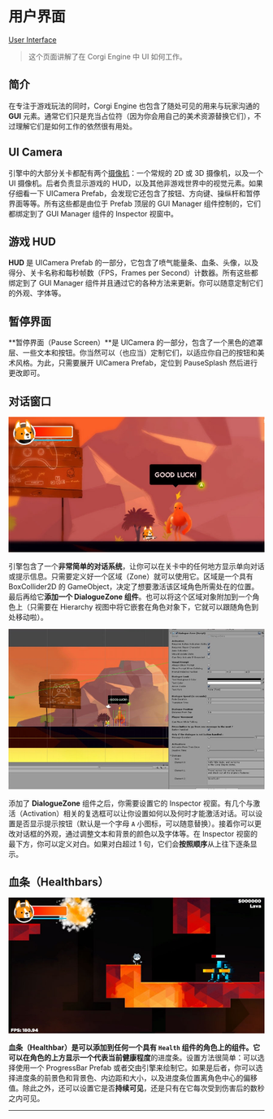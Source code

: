 # 用户界面

[User Interface](http://corgi-engine-docs.moremountains.com/ui.html)

> 这个页面讲解了在 Corgi Engine 中 UI 如何工作。

## 简介

在专注于游戏玩法的同时，Corgi Engine 也包含了随处可见的用来与玩家沟通的 **GUI** 元素。通常它们只是充当占位符（因为你会用自己的美术资源替换它们），不过理解它们是如何工作的依然很有用处。

## UI Camera

引擎中的大部分关卡都配有两个[摄像机](https://github.com/Caizc/corgi-engine-docs/blob/master/3.General/3-9.%E6%91%84%E5%83%8F%E6%9C%BA.md)：一个常规的 2D 或 3D 摄像机，以及一个 UI 摄像机。后者负责显示游戏的 HUD，以及其他非游戏世界中的视觉元素。如果仔细看一下 UICamera Prefab，会发现它还包含了按钮、方向键、操纵杆和暂停界面等等。所有这些都是由位于 Prefab 顶层的 GUI Manager 组件控制的，它们都绑定到了 GUI Manager 组件的 Inspector 视窗中。

## 游戏 HUD

**HUD** 是 UICamera Prefab 的一部分，它包含了喷气能量条、血条、头像，以及得分、关卡名称和每秒帧数（FPS，Frames per Second）计数器。所有这些都绑定到了 GUI Manager 组件并且通过它的各种方法来更新。你可以随意定制它们的外观、字体等。

## 暂停界面

**暂停界面（Pause Screen）**是 UICamera 的一部分，包含了一个黑色的遮罩层、一些文本和按钮。你当然可以（也应当）定制它们，以适应你自己的按钮和美术风格。为此，只需要展开 UICamera Prefab，定位到 PauseSplash 然后进行更改即可。

## 对话窗口

![一个简单的对话示例](media/15014817559889.jpg)

引擎包含了一个**非常简单的对话系统**，让你可以在关卡中的任何地方显示单向对话或提示信息。只需要定义好一个区域（Zone）就可以使用它。区域是一个具有 BoxCollider2D 的 GameObject，决定了想要激活该区域角色所需处在的位置。最后再给它**添加一个 DialogueZone 组件**。也可以将这个区域对象附加到一个角色上（只需要在 Hierarchy 视图中将它嵌套在角色对象下，它就可以跟随角色到处移动啦）。

![一个对话框的 Inspector 视窗](media/15014825032837.jpg)

添加了 **DialogueZone** 组件之后，你需要设置它的 Inspector 视窗。有几个与激活（Activation）相关的复选框可以让你设置如何以及何时才能激活对话。可以设置是否显示提示按钮（默认是一个字母 `A` 小图标，可以随意替换）。接着你可以更改对话框的外观，通过调整文本和背景的颜色以及字体等。在 Inspector 视窗的最下方，你可以定义对白。如果对白超过 1 句，它们会**按照顺序**从上往下逐条显示。

## 血条（Healthbars）

![一个奄奄一息的带血条的机器敌人](media/15014835521919.jpg)

**血条（Healthbar）**是可以添加到任何一个具有 `Health` 组件的角色上的组件。它可以在角色的上方显示一个代表**当前健康程度**的进度条。设置方法很简单：可以选择使用一个 ProgressBar Prefab 或者交由引擎来绘制它。如果是后者，你可以选择进度条的前景色和背景色、内边距和大小，以及进度条位置离角色中心的偏移值。除此之外，还可以设置它是否**持续可见**，还是只有在它每次受到伤害后的数秒之内可见。

-------


